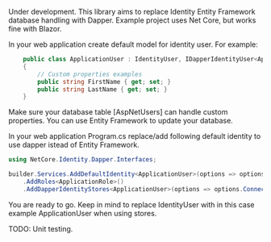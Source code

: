 Under development. This library aims to replace Identity Entity Framework database handling with Dapper. Example project uses Net Core, but works fine with Blazor.

In your web application create default model for identity user. For example:

```csharp
    public class ApplicationUser : IdentityUser, IDapperIdentityUser<ApplicationUser>
    {
        // Custom properties examples
        public string FirstName { get; set; }
        public string LastName { get; set; }
    }
```
Make sure your database table [AspNetUsers] can handle custom properties. You can use Entity Framework to update your database.

In your web application Program.cs replace/add following default identity to use dapper istead of Entity Framework.

```csharp
using NetCore.Identity.Dapper.Interfaces;

builder.Services.AddDefaultIdentity<ApplicationUser>(options => options.SignIn.RequireConfirmedAccount = false)
    .AddRoles<ApplicationRole>()
    .AddDapperIdentityStores<ApplicationUser>(options => options.ConnectionString = connectionString);
```

You are ready to go. Keep in mind to replace IdentityUser with in this case example ApplicationUser when using stores.

TODO: Unit testing.
